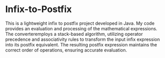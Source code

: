 # Infix-to-Postfix
This is a lightweight infix to postfix project developed in Java. 
My code provides an evaluation and processing of the mathematical expressions.
The converteremploys a stack-based algorithm, utilizing operator precedence and associativity rules
to transform the input infix expression into its postfix equivalent.
The resulting postfix expression maintains the correct order of operations, ensuring accurate evaluation. 
